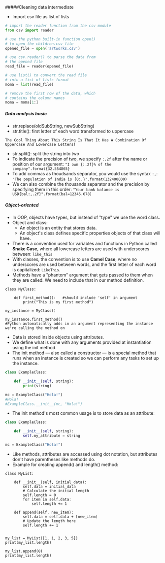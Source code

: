 #####Cleaning data intermediate
- Import csv file as list of lists
```python
# import the reader function from the csv module
from csv import reader

# use the python built-in function open()
# to open the children.csv file
opened_file = open('artworks.csv')

# use csv.reader() to parse the data from
# the opened file
read_file = reader(opened_file)

# use list() to convert the read file
# into a list of lists format
moma = list(read_file)

# remove the first row of the data, which
# contains the column names
moma = moma[1:]
```
##### Data analysis basic
- str.replace(oldSubString, newSubString)
- str.title(): first letter of each word transformed to uppercase
```
The Cool Thing About This String Is That It Has A Combination Of Uppercase And Lowercase Letters!
```
- str.split(): split the string into two
- To indicate the precision of two, we specify `:.2f` after the name or position of our argument: `"I own {:.2f}% of the company".format{32.554865}`
- To add commas as thoudsands separator, you would use the syntax `:,`: `"The population of India is {0:,}".format(132400000)`
- We can also combine the thousands separator and the precision by specifying them in this order: `"Your bank balance is USD{bal:,.2f}".format(bal=12345.678)`

##### Object-oriented
- In OOP, objects have types, but instead of "type" we use the word class. 
- Object and class:
    - An object is an entity that stores data.
    - An object's class defines specific properties objects of that class will have.
- There is a convention used for variables and functions in Python called **Snake Case**, where all lowercase letters are used with underscores between: `like_this`
- With classes, the convention is to use **Camel Case**, where no underscores are used between words, and the first letter of each word is capitalized: `LikeThis`.
- Methods have a "phantom" argument that gets passed to them when they are called. We need to include that in our method definition.
```
class MyClass:

    def first_method():   #should include 'self' in argument
        print("This is my first method")

my_instance = MyClass()

my_instance.first_method()
#Python automatically adds in an argument representing the instance we're calling the method on

```
- Data is stored inside objects using attributes.
- We define what is done with any arguments provided at instantiation using the init method.
- The init method — also called a constructor — is a special method that runs when an instance is created so we can perform any tasks to set up the instance.
```python
class ExampleClass:

    def __init__(self, string):
        print(string)

mc = ExampleClass("Hola!")
#Hola!
#ExampleClass.__init__(mc, "Hola!")
```
- The init method's most common usage is to store data as an attribute:
```python
class ExampleClass:

    def __init__(self, string):
        self.my_attribute = string

mc = ExampleClass("Hola!")
```
- Like methods, attributes are accessed using dot notation, but attributes don't have parentheses like methods do. 
- Example for creating append() and length() method:
```
class MyList:

    def __init__(self, initial_data):
        self.data = initial_data
        # Calculate the initial length
        self.length = 0
        for item in self.data:
            self.length += 1

    def append(self, new_item):
        self.data = self.data + [new_item]
        # Update the length here
        self.length += 1

        
my_list = MyList([1, 1, 2, 3, 5])
print(my_list.length)

my_list.append(8)
print(my_list.length)
```
